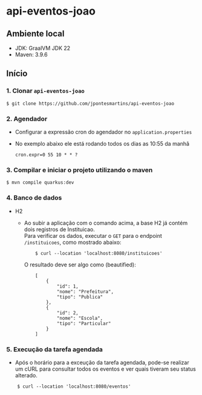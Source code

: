 # api-eventos-joao


## Ambiente local

- JDK: GraalVM JDK 22
- Maven: 3.9.6

## Início

### 1. Clonar `api-eventos-joao`

    $ git clone https://github.com/jpontesmartins/api-eventos-joao


### 2. Agendador

- Configurar a expressão cron do agendador no `application.properties`
- No exemplo abaixo ele está rodando todos os dias as 10:55 da manhã  

    ```
    cron.expr=0 55 10 * * ?
    ```

### 3. Compilar e iniciar o projeto utilizando o maven

    $ mvn compile quarkus:dev

### 4. Banco de dados

- H2
    - Ao subir a aplicação com o comando acima, a base H2 já contém dois registros de Instituicao.  
    Para verificar os dados, executar o `GET` para o endpoint `/instituicoes`, como mostrado abaixo:

        ```
            $ curl --location 'localhost:8080/instituicoes'
        ```

        O resultado deve ser algo como (beautified):
        ```
            [
                {
                    "id": 1,
                    "nome": "Prefeitura",
                    "tipo": "Publica"
                },
                {
                    "id": 2,
                    "nome": "Escola",
                    "tipo": "Particular"
                }
            ]
        ```

### 5. Execução da tarefa agendada
- Após o horário para a exceução da tarefa agendada, pode-se realizar um cURL para consultar todos os eventos e ver quais tiveram seu status alterado.
```
    $ curl --location 'localhost:8080/eventos'
```
